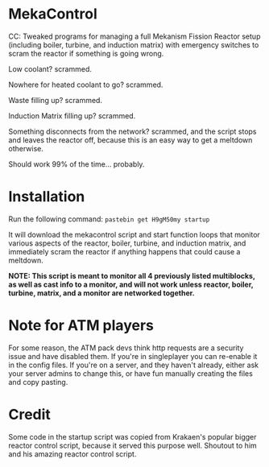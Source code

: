 # MekaControl
CC: Tweaked programs for managing a full Mekanism Fission Reactor setup (including boiler, turbine, and induction matrix) with emergency switches to scram the reactor if something is going wrong.

Low coolant? scrammed.

Nowhere for heated coolant to go? scrammed.

Waste filling up? scrammed.

Induction Matrix filling up? scrammed.

Something disconnects from the network? scrammed, and the script stops and leaves the reactor off, because this is an easy way to get a meltdown otherwise.

Should work 99% of the time... probably.

# Installation

Run the following command: `pastebin get H9gM50my startup`

It will download the mekacontrol script and start function loops that monitor various aspects of the reactor, boiler, turbine, and induction matrix, and immediately scram the reactor if anything happens that could cause a meltdown.

**NOTE: This script is meant to monitor all 4 previously listed multiblocks, as well as cast info to a monitor, and will not work unless reactor, boiler, turbine, matrix, and a monitor are networked together.**

# Note for ATM players
For some reason, the ATM pack devs think http requests are a security issue and have disabled them. If you're in singleplayer you can re-enable it in the config files. If you're on a server, and they haven't already, either ask your server admins to change this, or have fun manually creating the files and copy pasting.

# Credit
Some code in the startup script was copied from Krakaen's popular bigger reactor control script, because it served this purpose well. Shoutout to him and his amazing reactor control script.
